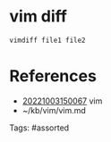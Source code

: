 # vim diff
```bash
vimdiff file1 file2
```

# References
- [20221003150067](/zet/20221003150067/README.md) vim
- ~/kb/vim/vim.md

Tags:
    #assorted
